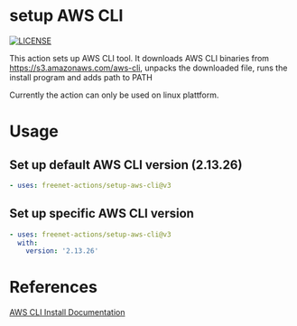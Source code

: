 # setup AWS CLI
[![LICENSE](https://img.shields.io/github/license/freenet-actions/setup-aws-cli)](https://github.com/freenet-actions/setup-aws-cli/blob/main/LICENSE)

This action sets up AWS CLI tool. It downloads AWS CLI binaries from https://s3.amazonaws.com/aws-cli, unpacks the downloaded file, runs the install program and adds path to PATH


Currently the action can only be used on linux plattform.
   
# Usage
## Set up default AWS CLI version (2.13.26)
```yaml
- uses: freenet-actions/setup-aws-cli@v3
```
## Set up specific AWS CLI version
```yaml
- uses: freenet-actions/setup-aws-cli@v3
  with:
    version: '2.13.26'
```

# References
[AWS CLI Install Documentation](https://docs.aws.amazon.com/cli/latest/userguide/getting-started-install.html)